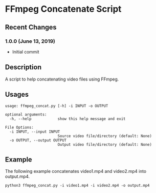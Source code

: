# FFmpeg Concatenate Script

## Recent Changes

### 1.0.0 (June 13, 2019)

- Initial commit

## Description

A script to help concatenating video files using FFmpeg.

## Usages

```
usage: ffmpeg_concat.py [-h] -i INPUT -o OUTPUT

optional arguments:
  -h, --help            show this help message and exit

File Options:
  -i INPUT, --input INPUT
                        Source video file/directory (default: None)
  -o OUTPUT, --output OUTPUT
                        Output video file/directory (default: None)
```

## Example

The following example concatenates video1.mp4 and video2.mp4 into output.mp4.

```console
python3 ffmpeg_concat.py -i video1.mp4 -i video2.mp4 -o output.mp4
```